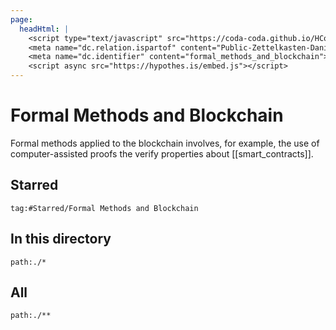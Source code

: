 ```yaml
---
page:
  headHtml: |
    <script type="text/javascript" src="https://coda-coda.github.io/HConfig/1.js"></script>
    <meta name="dc.relation.ispartof" content="Public-Zettelkasten-Daniel-Britten-(ORCID-0000-0002-7860-3595)">
    <meta name="dc.identifier" content="formal_methods_and_blockchain">
    <script async src="https://hypothes.is/embed.js"></script>
---
```

# Formal Methods and Blockchain

Formal methods applied to the blockchain involves, for example, the use of computer-assisted proofs the verify properties about [[smart_contracts]].

## Starred
```query
tag:#Starred/Formal Methods and Blockchain
```

## In this directory
```query
path:./*
```

## All
```query
path:./**
```